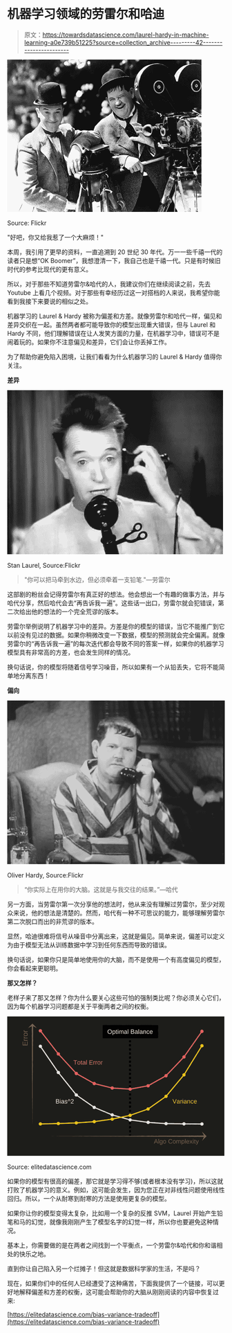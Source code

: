# 机器学习领域的劳雷尔和哈迪

> 原文：<https://towardsdatascience.com/laurel-hardy-in-machine-learning-a0e739b51225?source=collection_archive---------42----------------------->

![](img/81ddf4728c4f9c53003bd08b4cba047d.png)

Source: Flickr

"好吧，你又给我惹了一个大麻烦！"

本周，我引用了更早的资料，一直追溯到 20 世纪 30 年代。万一一些千禧一代的读者只是想“OK Boomer”，我想澄清一下，我自己也是千禧一代。只是有时候旧时代的参考比现代的更有意义。

所以，对于那些不知道劳雷尔&哈代的人，我建议你们在继续阅读之前，先去 Youtube 上看几个视频。对于那些有幸经历过这一对搭档的人来说，我希望你能看到我接下来要说的相似之处。

机器学习的 Laurel & Hardy 被称为偏差和方差。就像劳雷尔和哈代一样，偏见和差异交织在一起。虽然两者都可能导致你的模型出现重大错误，但与 Laurel 和 Hardy 不同，他们理解错误在让人发笑方面的力量，在机器学习中，错误可不是闹着玩的。如果你不注意偏见和差异，它们会让你丢掉工作。

为了帮助你避免陷入困境，让我们看看为什么机器学习的 Laurel & Hardy 值得你关注。

**差异**

![](img/9ce9477a72b3da0c5ae850a298fb827e.png)

Stan Laurel, Source:Flickr

> "你可以把马牵到水边，但必须牵着一支铅笔."—劳雷尔

这部剧的粉丝会记得劳雷尔有真正好的想法。他会想出一个有趣的做事方法，并与哈代分享，然后哈代会去“再告诉我一遍”。这些话一出口，劳雷尔就会犯错误，第二次给出他的想法的一个完全荒谬的版本。

劳雷尔举例说明了机器学习中的差异。方差是你的模型的错误，当它不能推广到它以前没有见过的数据。如果你稍微改变一下数据，模型的预测就会完全偏离。就像劳雷尔的“再告诉我一遍”的每次迭代都会导致不同的答案一样，如果你的机器学习模型具有非常高的方差，也会发生同样的情况。

换句话说，你的模型将随着信号学习噪音，所以如果有一个从铅丢失，它将不能简单地分离东西！

**偏向**

![](img/22923820a869da348ed4faed500fe0fb.png)

Oliver Hardy, Source:Flickr

> “你实际上在用你的大脑。这就是与我交往的结果。”—哈代

另一方面，当劳雷尔第一次分享他的想法时，他从来没有理解过劳雷尔，至少对观众来说，他的想法是清楚的。然而，哈代有一种不可思议的能力，能够理解劳雷尔第二次脱口而出的非荒谬的版本。

显然，哈迪很难将信号从噪音中分离出来，这就是偏见。简单来说，偏差可以定义为由于模型无法从训练数据中学习到任何东西而导致的错误。

换句话说，如果你只是简单地使用你的大脑，而不是使用一个有高度偏见的模型，你会看起来更聪明。

**那又怎样？**

老样子来了那又怎样？你为什么要关心这些可怕的强制类比呢？你必须关心它们，因为每个机器学习问题都是关于平衡两者之间的权衡。

![](img/5a3c7658b3699038578544f585db8163.png)

Source: elitedatascience.com

如果你的模型有很高的偏差，那它就是学习得不够(或者根本没有学习)，所以这就打败了机器学习的意义。例如，这可能会发生，因为您正在对非线性问题使用线性回归。所以，一个从耐寒到耐寒的方法是使用更复杂的模型。

如果你让你的模型变得太复杂，比如用一个复杂的反推 SVM，Laurel 开始产生铅笔和马的幻觉，就像我刚刚产生了模型名字的幻觉一样，所以你也要避免这种情况。

基本上，你需要做的是在两者之间找到一个平衡点，一个劳雷尔&哈代和你和谐相处的快乐之地。

直到你让自己陷入另一个烂摊子！但这就是数据科学家的生活，不是吗？

现在，如果你们中的任何人已经遭受了这种痛苦，下面我提供了一个链接，可以更好地解释偏差和方差的权衡，这可能会帮助你的大脑从刚刚阅读的内容中恢复过来:

[https://elitedatascience.com/bias-variance-tradeoff](https://elitedatascience.com/bias-variance-tradeoff)